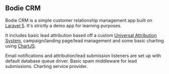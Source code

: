 ## Bodie CRM

Bodie CRM is a simple customer relationship management app built on [Laravel 5](http://laravel.com). It's strictly a demo app for learning purposes.

It includes basic lead attribution based off a custom [Universal Attribution System](https://github.com/henrytung/universal-attribution), campaign/landing page/lead management and some basic charting using [ChartJS](http://chartjs.org).

Email notifications and attribution/lead submission listeners are set up with default database queue driver. Basic spam middleware for lead submissions. Charting service provider.